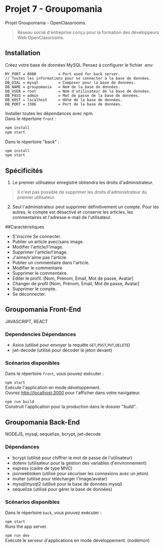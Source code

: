 # Projet 7 - Groupomania
Projet Groupomania - OpenClassrooms.
> Réseau social d'entreprise conçu pour la formation des développeurs Web OpenClassrooms.
## Installation
Créez votre base de données MySQL
Pensez à configurer le fichier .env:
```
MY_PORT = 8080          = Port used for back server.
// Toutes les informations pour se connecter à la base de données.
DB_DIAL = mysql         = Composer pour la base de données.
DB_NAME = groupomania   = Nom de la base de données.
DB_USER = root          = Nom d'utilisateur de la base de données.
DB_PASS = admin         = Mot de passe de la base de données.
DB_HOST = localhost     = Hôte de la base de données.
DB_PORT = 3306          = Port de la base de données.
```

Installer toutes les dépendances avec npm.\
Dans le répertoire `front` :
```bash
npm install
npm start
```

Dans le répertoire "back" :
```bash
npm install
npm start
```
## Spécificités
1. Le premier utilisateur enregistré obtiendra les droits d'administrateur.
>  Il n'est pas possible de supprimer les droits d'administrateur du premier utilisateur.
2. Seul l'administrateur peut supprimer définitivement un compte. Pour les autres, le compte est désactivé et conserve les articles, les commentaires et l'adresse e-mail de l'utilisateur.

##Caractéristiques
* S'inscrire Se connecter.
* Publier un article avec/sans image.
* Modifier l'article/l'image.
* Supprimer l'article/l'image.
* J'aime/n'aime pas l'article.
* Publier un commentaire dans l'article.
* Modifier le commentaire
* Supprimer le commentaire.
* Editer le profil. [Nom, Prénom, Email, Mot de passe, Avatar]
* Changer de profil [Nom, Prénom, Email, Mot de passe, Avatar]
* Supprimer le compte.
* Se déconnecter.

## Groupomania Front-End
JAVASCRIPT, REACT
### Dependencies Dépendances
* Axios (utilisé pour envoyer la requête `GET`,`POST`,`PUT`,`DELETE`)
* jwt-decode (utilisé pour décoder le jeton devant)
### Scénarios disponibles
Dans le répertoire `front`, vous pouvez exécuter :

`npm start`\
Exécute l'application en mode développement.\
Ouvrez [http://localhost:3000](http://localhost:3000) pour l'afficher dans votre navigateur.

`npm run build`\
Construit l'application pour la production dans le dossier "build".

## Groupomania Back-End
NODEJS, mysql, sequelize, bcrypt, jwt-decode
### Dépendances
* bcrypt (utilisé pour chiffrer le mot de passe de l'utilisateur)
* dotenv (utilisateur pour la gestion des variables d'environnement)
* express (cadre de type MVC)
* jsonwebtoken (utilisé pour sécuriser les connexions avec un jeton)
* multer (utilisé pour télécharger l'image/avatar)
* mysql/mysql2 (utilisé pour la base de données mysql)
* sequelize (utilisé pour gérer la base de données)
### Scénarios disponibles
Dans le répertoire `back`, vous pouvez exécuter :

`npm start`\
Runs the app server.

`npm run dev`\
Exécute le serveur d'applications en mode développement. (nodémon)
